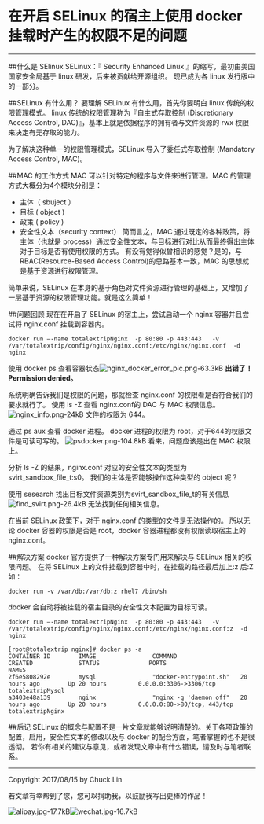 # 在开启 SELinux 的宿主上使用 docker 挂载时产生的权限不足的问题

---

##什么是 SElinux
SELinux：『 Security Enhanced Linux 』的缩写，最初由美国国家安全局基于 linux 研发，后来被贡献给开源组织。
现已成为各 linux 发行版中的一部分。

##SELinux 有什么用？
要理解 SELinux 有什么用，首先你要明白 linux 传统的权限管理模式。
linux 传统的权限管理称为『自主式存取控制 (Discretionary Access Control, DAC)』，基本上就是依据程序的拥有者与文件资源的 rwx 权限来决定有无存取的能力。

为了解决这种单一的权限管理模式，SELinux 导入了委任式存取控制 (Mandatory Access Control, MAC)。

##MAC 的工作方式
 MAC 可以针对特定的程序与文件来进行管理。MAC 的管理方式大概分为4个模块分别是：
 - 主体（ sbuject ）
 - 目标 ( object )
 - 政策 ( policy ) 
 - 安全性文本（security context）
 简而言之，MAC 通过既定的各种政策，将主体（也就是 process）通过安全性文本，与目标进行对比从而最终得出主体对于目标是否有使用权限的方式。
有没有觉得似曾相识的感觉？是的，与 RBAC(Resource-Based Access Control)的思路基本一致，MAC 的思想就是基于资源进行权限管理。

简单来说，SELinux 在本身的基于角色对文件资源进行管理的基础上，又增加了一层基于资源的权限管理功能。就是这么简单！

##问题回顾
现在在开启了 SELinux 的宿主上，尝试启动一个 nginx 容器并且尝试将 nginx.conf 挂载到容器内。
```
docker run —-name totalextripNginx  -p 80:80 -p 443:443   -v /var/totalextrip/config/nginx/nginx.conf:/etc/nginx/nginx.conf  -d nginx
```
使用 docker ps 查看容器状态![ nginx_docker_error_pic.png-63.3kB][1]
**出错了！Permission denied。**

系统明确告诉我们是权限的问题，那就检查 nginx.conf 的权限看是否符合我们的要求就行了。
使用 ls -Z 查看 nginx.conf的 DAC 与 MAC 权限信息。
![nginx_info.png-24kB][2]
文件的权限为 644。 

通过 ps aux 查看 docker 进程。
docker 进程的权限为 root，对于644的权限文件是可读可写的。
![psdocker.png-104.8kB][3]
看来，问题应该是出在 MAC 权限上。

分析 ls -Z 的结果，nginx.conf 对应的安全性文本的类型为 svirt_sandbox_file_t:s0。
我们的主体是否能够操作这种类型的 object 呢？

使用 sesearch 找出目标文件资源类别为svirt_sandbox_file_t的有关信息
![find_svirt.png-26.4kB][4]
无法找到任何相关信息。

在当前 SELinux 政策下，对于 nginx.conf 的类型的文件是无法操作的。
所以无论 docker 容器的权限是否是 root，docker 容器进程都没有权限读取宿主上的 nginx.conf。

##解决方案
docker 官方提供了一种解决方案专门用来解决与 SELinux 相关的权限问题。
在将 SELinux 上的文件挂载到容器中时，在挂载的路径最后加上:z 后:Z
如：
```
docker run -v /var/db:/var/db:z rhel7 /bin/sh
```
docker 会自动将被挂载的宿主目录的安全性文本配置为目标可读。
```shell
docker run —-name totalextripNginx  -p 80:80 -p 443:443   -v /var/totalextrip/config/nginx/nginx.conf:/etc/nginx/nginx.conf:z  -d nginx
```
```shell
[root@totalextrip nginx]# docker ps -a
CONTAINER ID        IMAGE                COMMAND                  CREATED             STATUS              PORTS                          NAMES
2f6e5808292e        mysql                "docker-entrypoint.sh"   20 hours ago        Up 20 hours         0.0.0.0:3306->3306/tcp         totalextripMysql
a3403e48a139        nginx                "nginx -g 'daemon off"   20 hours ago        Up 20 hours         0.0.0.0:80->80/tcp, 443/tcp    totalextripNginx
```


##后记
SELinux 的概念与配置不是一片文章就能够说明清楚的。关于各项政策的配置，启用，安全性文本的修改以及与 docker 的配合方面，笔者掌握的也不是很透彻。
若你有相关的建议与意见，或者发现文章中有什么错误，请及时与笔者联系。


---

Copyright 2017/08/15 by Chuck Lin

若文章有幸帮到了您，您可以捐助我，以鼓励我写出更棒的作品！

![alipay.jpg-17.7kB][99]![wechat.jpg-16.7kB][98]


[99]: http://static.zybuluo.com/mikumikulch/6g65s5tsspdmsk87a8ariszo/alipay.jpg
[98]: http://static.zybuluo.com/mikumikulch/rk5hldgo4wi9fv23xu3vm8pf/wechat.jpg





  [1]: http://static.zybuluo.com/mikumikulch/mpspffwctyo3qmtc3egntqqv/%20nginx_docker_error_pic.png
  [2]: http://static.zybuluo.com/mikumikulch/fwve4e48724e2ardxhvm3dff/nginx_info.png
  [3]: http://static.zybuluo.com/mikumikulch/lb16gxe84dmhc9idsa428ks1/psdocker.png
  [4]: http://static.zybuluo.com/mikumikulch/znwk556fzlq5iq7s4yanlox8/find_svirt.png
  [5]: http://static.zybuluo.com/mikumikulch/zr0yyn6o2ypoccfeqzj0g4hv/nginx_ok.png